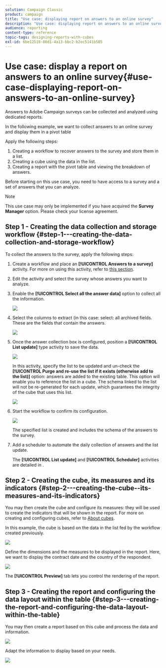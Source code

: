 ```yaml
---
solution: Campaign Classic
product: campaign
title: "Use case: displaying report on answers to an online survey"
description: "Use case: displaying report on answers to an online survey"
audience: reporting
content-type: reference
topic-tags: designing-reports-with-cubes
exl-id: 6be12518-86d1-4a13-bbc2-b2ec5141b505
---
```

# Use case: display a report on answers to an online survey{#use-case-displaying-report-on-answers-to-an-online-survey}

Answers to Adobe Campaign surveys can be collected and analyzed using dedicated reports.

In the following example, we want to collect answers to an online survey and display them in a pivot table

Apply the following steps:

1. Creating a workflow to recover answers to the survey and store them in a list.
1. Creating a cube using the data in the list.
1. Creating a report with the pivot table and viewing the breakdown of answers.

Before starting on this use case, you need to have access to a survey and a set of answers that you can analyze.

>[!NOTE]
>
>This use case may only be implemented if you have acquired the **Survey Manager** option. Please check your license agreement.

## Step 1 - Creating the data collection and storage workflow {#step-1---creating-the-data-collection-and-storage-workflow}

To collect the answers to the survey, apply the following steps:

1. Create a workflow and place an **[!UICONTROL Answers to a survey]** activity. For more on using this activity, refer to [this section](../../web/using/publish--track-and-use-collected-data.md#using-the-collected-data).
1. Edit the activity and select the survey whose answers you want to analyze.
1. Enable the **[!UICONTROL Select all the answer data]** option to collect all the information.

   ![](assets/reporting_usecase_1_01.png)

1. Select the columns to extract (in this case: select: all archived fields. These are the fields that contain the answers.

   ![](assets/reporting_usecase_1_02.png)

1. Once the answer collection box is configured, position a **[!UICONTROL List update]** type activity to save the data.

   ![](assets/reporting_usecase_1_04.png)

   In this activity, specify the list to be updated and un-check the **[!UICONTROL Purge and re-use the list if it exists (otherwise add to the list)]** option: answers are added to the existing table. This option will enable you to reference the list in a cube. The schema linked to the list will not be re-generated for each update, which guarantees the integrity of the cube that uses this list.

   ![](assets/reporting_usecase_1_03.png)

1. Start the workflow to confirm its configuration.

   ![](assets/reporting_usecase_1_05.png)

   The specified list is created and includes the schema of the answers to the survey.

1. Add a scheduler to automate the daily collection of answers and the list update.

   The **[!UICONTROL List update]** and **[!UICONTROL Scheduler]** activities are detailed in .

## Step 2 - Creating the cube, its measures and its indicators {#step-2---creating-the-cube--its-measures-and-its-indicators}

You may then create the cube and configure its measures: they will be used to create the indicators that will be shown in the report. For more on creating and configuring cubes, refer to [About cubes](../../reporting/using/about-cubes.md).

In this example, the cube is based on the data in the list fed by the workflow created previously.

![](assets/reporting_usecase_2_01.png)

Define the dimensions and the measures to be displayed in the report. Here, we want to display the contract date and the country of the respondent.

![](assets/reporting_usecase_2_02.png)

The **[!UICONTROL Preview]** tab lets you control the rendering of the report.

## Step 3 - Creating the report and configuring the data layout within the table {#step-3---creating-the-report-and-configuring-the-data-layout-within-the-table}

You may then create a report based on this cube and process the data and information.

![](assets/reporting_usecase_3_01.png)

Adapt the information to display based on your needs.

![](assets/reporting_usecase_3_02.png)
